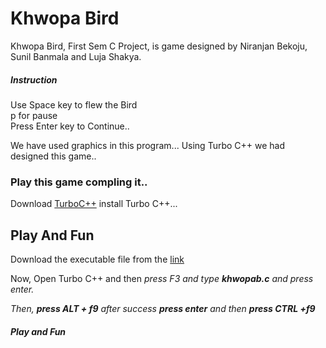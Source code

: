 # Khwopa Bird

<p>Khwopa Bird, First Sem C Project, is game designed by Niranjan Bekoju, Sunil Banmala and Luja Shakya.</p>
<h5>Instruction</h5>
<p>Use Space key to flew the Bird<br>p for pause<br>Press Enter key to Continue..</p>

 <p>We have used graphics in this program... Using Turbo C++ we had designed this game..<h3>Play this game compling it..</h3>Download <a href="https://drive.google.com/open?id=1yPhplISp4cSOzGTsZOz3igHFRyPib7x8">TurboC++</a> install Turbo C++...</p>
 <h2>Play And Fun</h2>
 <p>Download the executable file from the <a href="https://drive.google.com/open?id=1wfzDKzqIQeq3opyXfHHS3penfddqZHPw">link</a></p>
 <p>Now, Open Turbo C++ and then <em>press F3</strong> and type <strong>khwopab.c</strong> and press enter.</p>
 <p>Then, <strong>press ALT + f9</strong> after success <strong>press enter</strong> and then <strong>press CTRL +f9</strong></p>
 <h4>Play and Fun</h4>
